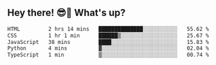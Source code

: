 ## Hey there! 😎👋 What's up?

<!--START_SECTION:waka-->

```txt
HTML         2 hrs 14 mins   ██████████████░░░░░░░░░░░   55.62 %
CSS          1 hr 1 min      ██████▒░░░░░░░░░░░░░░░░░░   25.67 %
JavaScript   38 mins         ████░░░░░░░░░░░░░░░░░░░░░   15.83 %
Python       4 mins          ▓░░░░░░░░░░░░░░░░░░░░░░░░   02.04 %
TypeScript   1 min           ▒░░░░░░░░░░░░░░░░░░░░░░░░   00.74 %
```

<!--END_SECTION:waka-->
